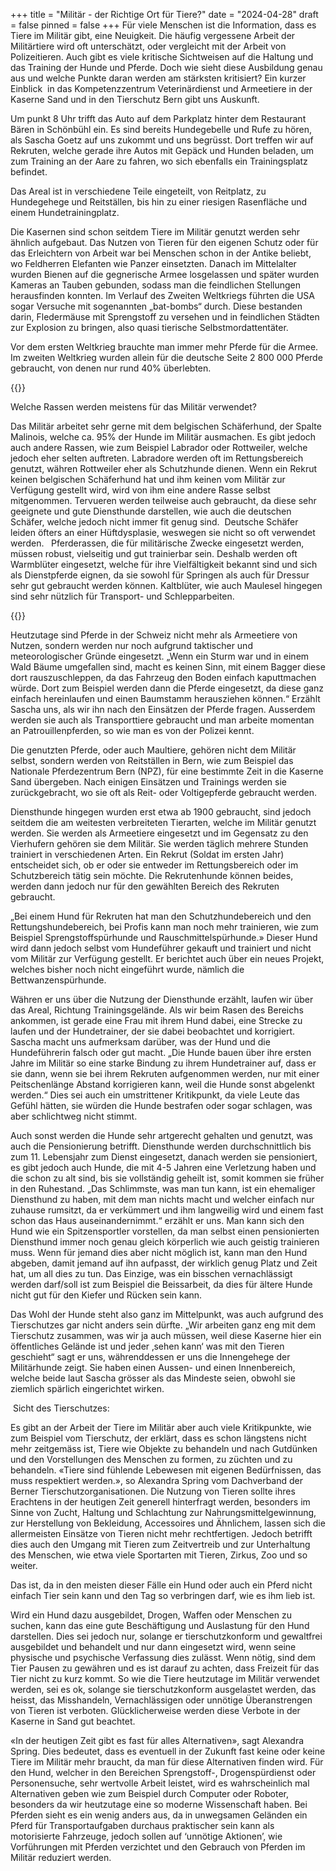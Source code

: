 +++
title = "Militär - der Richtige Ort für Tiere?"
date = "2024-04-28"
draft = false
pinned = false
+++
Für viele Menschen ist die Information, dass es Tiere im Militär gibt, eine Neuigkeit. Die häufig vergessene Arbeit der Militärtiere wird oft unterschätzt, oder vergleicht mit der Arbeit von Polizeitieren. Auch gibt es viele kritische Sichtweisen auf die Haltung und das Training der Hunde und Pferde. Doch wie sieht diese Ausbildung genau aus und welche Punkte daran werden am stärksten kritisiert? Ein kurzer Einblick  in das Kompetenzzentrum Veterinärdienst und Armeetiere in der Kaserne Sand und in den Tierschutz Bern gibt uns Auskunft.  

Um punkt 8 Uhr trifft das Auto auf dem Parkplatz hinter dem Restaurant Bären in Schönbühl ein. Es sind bereits Hundegebelle und Rufe zu hören, als Sascha Goetz auf uns zukommt und uns begrüsst. Dort treffen wir auf Rekruten, welche gerade ihre Autos mit Gepäck und Hunden beladen, um zum Training an der Aare zu fahren, wo sich ebenfalls ein Trainingsplatz befindet. 

Das Areal ist in verschiedene Teile eingeteilt, von Reitplatz, zu Hundegehege und Reitställen, bis hin zu einer riesigen Rasenfläche und einem Hundetrainingplatz.  

Die Kasernen sind schon seitdem Tiere im Militär genutzt werden sehr ähnlich aufgebaut. Das Nutzen von Tieren für den eigenen Schutz oder für das Erleichtern von Arbeit war bei Menschen schon in der Antike beliebt, wo Feldherren Elefanten wie Panzer einsetzten. Danach im Mittelalter wurden Bienen auf die gegnerische Armee losgelassen und später wurden Kameras an Tauben gebunden, sodass man die feindlichen Stellungen herausfinden konnten. Im Verlauf des Zweiten Weltkriegs führten die USA sogar Versuche mit sogenannten „bat-bombs“ durch. Diese bestanden darin, Fledermäuse mit Sprengstoff zu versehen und in feindlichen Städten zur Explosion zu bringen, also quasi tierische Selbstmordattentäter. 

Vor dem ersten Weltkrieg brauchte man immer mehr Pferde für die Armee. Im zweiten Weltkrieg wurden allein für die deutsche Seite 2 800 000 Pferde gebraucht, von denen nur rund 40% überlebten.  

{{<box>}}

Welche Rassen werden meistens für das Militär verwendet? 

Das Militär arbeitet sehr gerne mit dem belgischen Schäferhund, der Spalte Malinois, welche ca. 95% der Hunde im Militär ausmachen. Es gibt jedoch auch andere Rassen, wie zum Beispiel Labrador oder Rottweiler, welche jedoch eher selten auftreten. Labradore werden oft im Rettungsbereich genutzt, währen Rottweiler eher als Schutzhunde dienen. Wenn ein Rekrut keinen belgischen Schäferhund hat und ihm keinen vom Militär zur Verfügung gestellt wird, wird von ihm eine andere Rasse selbst mitgenommen. Tervueren werden teilweise auch gebraucht, da diese sehr geeignete und gute Diensthunde darstellen, wie auch die deutschen Schäfer, welche jedoch nicht immer fit genug sind.  Deutsche Schäfer leiden öfters an einer Hüftdysplasie, weswegen sie nicht so oft verwendet werden.    Pferderassen, die für militärische Zwecke eingesetzt werden, müssen robust, vielseitig und gut trainierbar sein. Deshalb werden oft Warmblüter eingesetzt, welche für ihre Vielfältigkeit bekannt sind und sich als Dienstpferde eignen, da sie sowohl für Springen als auch für Dressur sehr gut gebraucht werden können. Kaltblüter, wie auch Maulesel hingegen sind sehr nützlich für Transport- und Schlepparbeiten. 

{{</box>}}

Heutzutage sind Pferde in der Schweiz nicht mehr als Armeetiere von Nutzen, sondern werden nur noch aufgrund taktischer und meteorologischer Gründe eingesetzt. „Wenn ein Sturm war und in einem Wald Bäume umgefallen sind, macht es keinen Sinn, mit einem Bagger diese dort rauszuschleppen, da das Fahrzeug den Boden einfach kaputtmachen würde. Dort zum Beispiel werden dann die Pferde eingesetzt, da diese ganz einfach hereinlaufen und einen Baumstamm herausziehen können.“ Erzählt Sascha uns, als wir ihn nach den Einsätzen der Pferde fragen. Ausserdem werden sie auch als Transporttiere gebraucht und man arbeite momentan an Patrouillenpferden, so wie man es von der Polizei kennt. 

Die genutzten Pferde, oder auch Maultiere, gehören nicht dem Militär selbst, sondern werden von Reitställen in Bern, wie zum Beispiel das Nationale Pferdezentrum Bern (NPZ), für eine bestimmte Zeit in die Kaserne Sand übergeben. Nach einigen Einsätzen und Trainings werden sie zurückgebracht, wo sie oft als Reit- oder Voltigepferde gebraucht werden.  

Diensthunde hingegen wurden erst etwa ab 1900 gebraucht, sind jedoch seitdem die am weitesten verbreiteten Tierarten, welche im Militär genutzt werden. Sie werden als Armeetiere eingesetzt und im Gegensatz zu den Vierhufern gehören sie dem Militär. Sie werden täglich mehrere Stunden trainiert in verschiedenen Arten. Ein Rekrut (Soldat im ersten Jahr) entscheidet sich, ob er oder sie entweder im Rettungsbereich oder im Schutzbereich tätig sein möchte. Die Rekrutenhunde können beides, werden dann jedoch nur für den gewählten Bereich des Rekruten gebraucht.  

„Bei einem Hund für Rekruten hat man den Schutzhundebereich und den Rettungshundebereich, bei Profis kann man noch mehr trainieren, wie zum Beispiel Sprengstoffspürhunde und Rauschmittelspürhunde.» Dieser Hund wird dann jedoch selbst vom Hundeführer gekauft und trainiert und nicht vom Militär zur Verfügung gestellt. Er berichtet auch über ein neues Projekt, welches bisher noch nicht eingeführt wurde, nämlich die Bettwanzenspürhunde. 

Währen er uns über die Nutzung der Diensthunde erzählt, laufen wir über das Areal, Richtung Trainingsgelände. Als wir beim Rasen des Bereichs ankommen, ist gerade eine Frau mit ihrem Hund dabei, eine Strecke zu laufen und der Hundetrainer, der sie dabei beobachtet und korrigiert. Sascha macht uns aufmerksam darüber, was der Hund und die Hundeführerin falsch oder gut macht. „Die Hunde bauen über ihre ersten Jahre im Militär so eine starke Bindung zu ihrem Hundetrainer auf, dass er sie dann, wenn sie bei ihrem Rekruten aufgenommen werden, nur mit einer Peitschenlänge Abstand korrigieren kann, weil die Hunde sonst abgelenkt werden.“ Dies sei auch ein umstrittener Kritikpunkt, da viele Leute das Gefühl hätten, sie würden die Hunde bestrafen oder sogar schlagen, was aber schlichtweg nicht stimmt. 

Auch sonst werden die Hunde sehr artgerecht gehalten und genutzt, was auch die Pensionierung betrifft. Diensthunde werden durchschnittlich bis zum 11. Lebensjahr zum Dienst eingesetzt, danach werden sie pensioniert, es gibt jedoch auch Hunde, die mit 4-5 Jahren eine Verletzung haben und die schon zu alt sind, bis sie vollständig geheilt ist, somit kommen sie früher in den Ruhestand. „Das Schlimmste, was man tun kann, ist ein ehemaliger Diensthund zu haben, mit dem man nichts macht und welcher einfach nur zuhause rumsitzt, da er verkümmert und ihm langweilig wird und einem fast schon das Haus auseinandernimmt.“ erzählt er uns. Man kann sich den Hund wie ein Spitzensportler vorstellen, da man selbst einen pensionierten Diensthund immer noch genau gleich körperlich wie auch geistig trainieren muss. Wenn für jemand dies aber nicht möglich ist, kann man den Hund abgeben, damit jemand auf ihn aufpasst, der wirklich genug Platz und Zeit hat, um all dies zu tun. Das Einzige, was ein bisschen vernachlässigt werden darf/soll ist zum Beispiel die Beissarbeit, da dies für ältere Hunde nicht gut für den Kiefer und Rücken sein kann.  

Das Wohl der Hunde steht also ganz im Mittelpunkt, was auch aufgrund des Tierschutzes gar nicht anders sein dürfte. „Wir arbeiten ganz eng mit dem Tierschutz zusammen, was wir ja auch müssen, weil diese Kaserne hier ein öffentliches Gelände ist und jeder ‚sehen kann‘ was mit den Tieren geschieht“ sagt er uns, währenddessen er uns die Innengehege der Militärhunde zeigt. Sie haben einen Aussen- und einen Innenbereich, welche beide laut Sascha grösser als das Mindeste seien, obwohl sie ziemlich spärlich eingerichtet wirken.

 Sicht des Tierschutzes: 

Es gibt an der Arbeit der Tiere im Militär aber auch viele Kritikpunkte, wie zum Beispiel vom Tierschutz, der erklärt, dass es schon längstens nicht mehr zeitgemäss ist, Tiere wie Objekte zu behandeln und nach Gutdünken und den Vorstellungen des Menschen zu formen, zu züchten und zu behandeln. «Tiere sind fühlende Lebewesen mit eigenen Bedürfnissen, das muss respektiert werden.», so Alexandra Spring vom Dachverband der Berner Tierschutzorganisationen. Die Nutzung von Tieren sollte ihres Erachtens in der heutigen Zeit generell hinterfragt werden, besonders im Sinne von Zucht, Haltung und Schlachtung zur Nahrungsmittelgewinnung, zur Herstellung von Bekleidung, Accessoires und Ähnlichem, lassen sich die allermeisten Einsätze von Tieren nicht mehr rechtfertigen. Jedoch betrifft dies auch den Umgang mit Tieren zum Zeitvertreib und zur Unterhaltung des Menschen, wie etwa viele Sportarten mit Tieren, Zirkus, Zoo und so weiter.  

Das ist, da in den meisten dieser Fälle ein Hund oder auch ein Pferd nicht einfach Tier sein kann und den Tag so verbringen darf, wie es ihm lieb ist.  

Wird ein Hund dazu ausgebildet, Drogen, Waffen oder Menschen zu suchen, kann das eine gute Beschäftigung und Auslastung für den Hund darstellen. Dies sei jedoch nur, solange er tierschutzkonform und gewaltfrei ausgebildet und behandelt und nur dann eingesetzt wird, wenn seine physische und psychische Verfassung dies zulässt. Wenn nötig, sind dem Tier Pausen zu gewähren und es ist darauf zu achten, dass Freizeit für das Tier nicht zu kurz kommt. So wie die Tiere heutzutage im Militär verwendet werden, sei es ok, solange sie tierschutzkonform ausgelastet werden, das heisst, das Misshandeln, Vernachlässigen oder unnötige Überanstrengen von Tieren ist verboten. Glücklicherweise werden diese Verbote in der Kaserne in Sand gut beachtet.  

«In der heutigen Zeit gibt es fast für alles Alternativen», sagt Alexandra Spring. Dies bedeutet, dass es eventuell in der Zukunft fast keine oder keine Tiere im Militär mehr braucht, da man für diese Alternativen finden wird. Für den Hund, welcher in den Bereichen Sprengstoff-, Drogenspürdienst oder Personensuche, sehr wertvolle Arbeit leistet, wird es wahrscheinlich mal Alternativen geben wie zum Beispiel durch Computer oder Roboter, besonders da wir heutzutage eine so moderne Wissenschaft haben. Bei Pferden sieht es ein wenig anders aus, da in unwegsamen Geländen ein Pferd für Transportaufgaben durchaus praktischer sein kann als motorisierte Fahrzeuge, jedoch sollen auf ‘unnötige Aktionen’, wie Vorführungen mit Pferden verzichtet und den Gebrauch von Pferden im Militär reduziert werden.